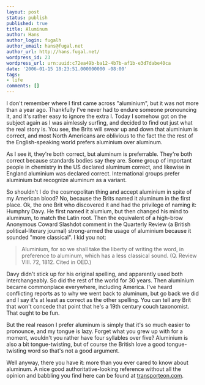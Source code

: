```yaml
---
layout: post
status: publish
published: true
title: Aluminum
author: Hans
author_login: fugalh
author_email: hans@fugal.net
author_url: http://hans.fugal.net/
wordpress_id: 23
wordpress_url: urn:uuid:c72ea49b-ba12-4b7b-af1b-e3d7dabe40ca
date: '2006-01-15 18:23:51.000000000 -08:00'
tags:
- life
comments: []
---
```

<p>I don't remember where I first came across "aluminium", but it was not more
than a year ago. Thankfully I've never had to endure someone pronouncing it,
and it's rather easy to ignore the extra I. Today I somehow got on the subject
again as I was aimlessly surfing, and decided to find out just what the real
story is. You see, the Brits will swear up and down that aluminium is correct,
and most North Americans are oblivious to the fact the the rest of the
English-speaking world prefers aluminium over aluminum.</p>

<p>As I see it, they're both correct, but aluminum is preferrable. They're both
correct because standards bodies say they are. Some group of important people
in chemistry in the US declared aluminum correct, and likewise in England
aluminium was declared correct. International groups prefer aluminium but
recognize aluminum as a variant.</p>

<p>So shouldn't I do the cosmopolitan thing and accept aluminium in spite of my
American blood? No, because the Brits named it aluminum in the first place. Ok,
the one Brit who discovered it and had the privilege of naming it: Humphry
Davy. He first named it alumium, but then changed his mind to aluminum, to
match the Latin root. Then the equivalent of a high-brow Anonymous Coward
Slashdot comment in the Quarterly Review (a British political-literary journal)
strong-armed the usage of aluminium because it sounded "more classical". I kid
you not:</p>

<blockquote>
    <p>Aluminium, for so we shall take the liberty of writing the word, in
    preference to aluminum, which has a less classical sound. (Q. Review VIII.
    72, 1812. Cited in OED.)</p>
</blockquote>

<p>Davy didn't stick up for his original spelling, and apparently used both
interchangeably. So did the rest of the world for 30 years. Then aluminium
became commonplace everywhere, including America. I've heard conflicting
reports as to why we went back to aluminum, but go back we did and I say it's
at least as correct as the other spelling. You can tell any Brit that won't
concede that point that he's a 19th century couch taxonomist. That ought to be
fun. </p>

<p>But the real reason I prefer aluminum is simply that it's so much easier to
pronounce, and my tongue is lazy. Forget what you grew up with for a moment,
wouldn't you rather have four syllables over five? Aluminium is also a bit
tongue-twisting, but of course the British love a good tongue-twisting word so
that's not a good argument.</p>

<p>Well anyway, there you have it: more than you ever cared to know about
aluminum. A nice good authoritative-looking reference without all the opinion
and babbling you find here can be found at
<a href="http://www.transporteon.com/Engines-A/aluminum.php">transporteon.com</a>.</p>
